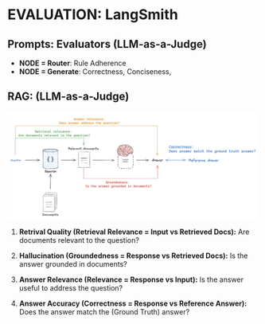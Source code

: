 # EVALUATION: LangSmith

## Prompts: Evaluators (LLM-as-a-Judge)
- **NODE = Router**: Rule Adherence
- **NODE = Generate**: Correctness, Conciseness, 

## RAG: (LLM-as-a-Judge)
![Picture](image/RagEvalLangSmith.png)
1. **Retrival Quality (Retrieval Relevance = Input vs Retrieved Docs):** Are documents relevant to the question?
2. **Hallucination (Groundedness = Response vs Retrieved Docs):** Is the answer grounded in documents?
3. **Answer Relevance (Relevance = Response vs Input):** Is the answer useful to address the question?



4. **Answer Accuracy (Correctness = Response vs Reference Answer):** Does the answer match the (Ground Truth) answer?
